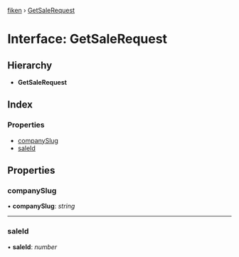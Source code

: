 [fiken](../README.md) › [GetSaleRequest](getsalerequest.md)

# Interface: GetSaleRequest

## Hierarchy

* **GetSaleRequest**

## Index

### Properties

* [companySlug](getsalerequest.md#companyslug)
* [saleId](getsalerequest.md#saleid)

## Properties

###  companySlug

• **companySlug**: *string*

___

###  saleId

• **saleId**: *number*
